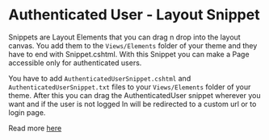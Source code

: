 # Authenticated User - Layout Snippet

Snippets are Layout Elements that you can drag n drop into the layout canvas. You add them to the `Views/Elements` folder of your theme and they have to end with Snippet.cshtml. 
With this Snippet you can make a Page accessible only for authenticated users.

You have to add `AuthenticatedUserSnippet.cshtml` and `AuthenticatedUserSnippet.txt` files to your `Views/Elements` folder of your theme. After this you can drag the AuthenticatedUser snippet wherever you want and if the user is not logged ln will be redirected to a custom url or to login page.

Read more [here](https://medium.com/@george.roubie/orchard-cms-authenticated-user-layout-snippet-398993ee8464)
